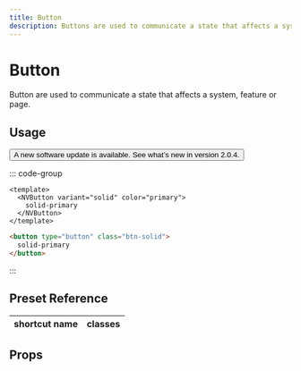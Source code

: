 ```yaml
---
title: Button
description: Buttons are used to communicate a state that affects a system, feature or page.
---
```


# Button

Button are used to communicate a state that affects a system, feature or page.

## Usage

<script setup>
import Button from '../.vitepress/theme/components/Button.vue'
</script>

<Button>
  A new software update is available. See what’s new in version 2.0.4.
</Button>

::: code-group

```vue [Component]
<template>
  <NVButton variant="solid" color="primary">
    solid-primary
  </NVButton>
</template>
```

```html [Presets]
<button type="button" class="btn-solid">
  solid-primary
</button>
```

:::

## Preset Reference

| shortcut name | classes                                                                |
| ------------- | ---------------------------------------------------------------------- |

## Props
